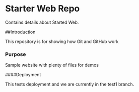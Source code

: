 # Starter Web Repo

Contains details about Started Web.

##Introduction

This repository is for showing how Git and GitHub work

### Purpose

Sample website with plenty of files for demos

####Deployment

This tests deployment and we are currently in the test1 branch.